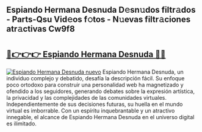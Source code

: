 ## Espiando Hermana Desnuda D𝚎sn𝚞dos filtr𝚊dos - Parts-Qsu Vid𝚎os f𝚘tos - N𝚞evas filtr𝚊ciones atr𝚊ctivas Cw9f8

# <h2><a href="http://mb6cp20.tromn.icu/?c=Espiando+Hermana+Desnuda">🔗👉👉👉 Espiando Hermana Desnuda 🔗🔗</a></h2>

[![Espiando Hermana Desnuda nuevo](https://i.imgur.com/pEAQMta.gif)](http://mb6cp20.tromn.icu/?c=Espiando+Hermana+Desnuda)
Espiando Hermana Desnuda, un individuo complejo y debatido, desafía la descripción fácil. Su enfoque poco ortodoxo para construir una personalidad web ha magnetizado y ofendido a los seguidores, generando debates sobre la expresión artística, la privacidad y las complejidades de las comunidades virtuales. Independientemente de sus decisiones futuras, su huella en el mundo virtual es imborrable. Con un espíritu inquebrantable y un atractivo innegable, el alcance de Espiando Hermana Desnuda en el universo digital es ilimitado.
